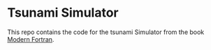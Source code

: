 # Tsunami Simulator 

This repo contains the code for the tsunami Simulator from the book [Modern Fortran](https://www.manning.com/books/modern-fortran).